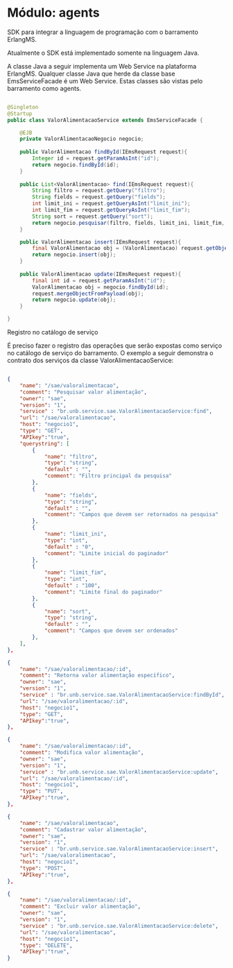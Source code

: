 # Módulo: agents

SDK para integrar a linguagem de programação com o barramento ErlangMS.

Atualmente o SDK está implementado somente na linguagem Java.

A classe Java a seguir implementa um Web Service na plataforma ErlangMS. Qualquer classe Java que herde da classe base EmsServiceFacade é um Web Service. Estas classes são vistas pelo barramento como agents.



```java

@Singleton
@Startup
public class ValorAlimentacaoService extends EmsServiceFacade {

	@EJB
	private ValorAlimentacaoNegocio negocio;
	
	public ValorAlimentacao findById(IEmsRequest request){
		Integer id = request.getParamAsInt("id");
		return negocio.findById(id);
	}
	
	public List<ValorAlimentacao> find(IEmsRequest request){
		String filtro = request.getQuery("filtro");
		String fields = request.getQuery("fields");
		int limit_ini = request.getQueryAsInt("limit_ini");
		int limit_fim = request.getQueryAsInt("limit_fim");
		String sort = request.getQuery("sort");
		return negocio.pesquisar(filtro, fields, limit_ini, limit_fim, sort);
	}

	public ValorAlimentacao insert(IEmsRequest request){
		final ValorAlimentacao obj = (ValorAlimentacao) request.getObject(ValorAlimentacao.class);
		return negocio.insert(obj);
	}
	
	public ValorAlimentacao update(IEmsRequest request){
		final int id = request.getParamAsInt("id");
		ValorAlimentacao obj = negocio.findById(id);
		request.mergeObjectFromPayload(obj);
		return negocio.update(obj);
	}

}

```

Registro no catálogo de serviço

É preciso fazer o registro das operações que serão expostas como serviço no catálogo de serviço do barramento. O exemplo a seguir demonstra o contrato dos serviços da classe ValorAlimentacaoService:


```json

{
    "name": "/sae/valoralimentacao",
	"comment": "Pesquisar valor alimentação",
	"owner": "sae",
	"version": "1",
	"service" : "br.unb.service.sae.ValorAlimentacaoService:find",
	"url": "/sae/valoralimentacao",
	"host": "negocio1",
	"type": "GET",
	"APIkey":"true",
	"querystring": [
		{
			"name": "filtro",
			"type": "string",
			"default" : "",
			"comment": "Filtro principal da pesquisa"
		},
		{
			"name": "fields",
			"type": "string",
			"default" : "",
			"comment": "Campos que devem ser retornados na pesquisa"
		},
		{
			"name": "limit_ini",
			"type": "int",
			"default" : "0",
			"comment": "Limite inicial do paginador"
		},
		{
			"name": "limit_fim",
			"type": "int",
			"default" : "100",
			"comment": "Limite final do paginador"
		},
		{
			"name": "sort",
			"type": "string",
			"default" : "",
			"comment": "Campos que devem ser ordenados"
		},
	],
},

{
    "name": "/sae/valoralimentacao/:id",
	"comment": "Retorna valor alimentação específico",
	"owner": "sae",
	"version": "1",
	"service" : "br.unb.service.sae.ValorAlimentacaoService:findById",
	"url": "/sae/valoralimentacao/:id",
	"host": "negocio1",
	"type": "GET",
	"APIkey":"true",
},

{
    "name": "/sae/valoralimentacao/:id",
	"comment": "Modifica valor alimentação",
	"owner": "sae",
	"version": "1",
	"service" : "br.unb.service.sae.ValorAlimentacaoService:update",
	"url": "/sae/valoralimentacao/:id",
	"host": "negocio1",
	"type": "PUT",
	"APIkey":"true",
},

{
    "name": "/sae/valoralimentacao",
	"comment": "Cadastrar valor alimentação",
	"owner": "sae",
	"version": "1",
	"service" : "br.unb.service.sae.ValorAlimentacaoService:insert",
	"url": "/sae/valoralimentacao",
	"host": "negocio1",
	"type": "POST",
	"APIkey":"true",
},

{
    "name": "/sae/valoralimentacao/:id",
	"comment": "Excluir valor alimentação",
	"owner": "sae",
	"version": "1",
	"service" : "br.unb.service.sae.ValorAlimentacaoService:delete",
	"url": "/sae/valoralimentacao",
	"host": "negocio1",
	"type": "DELETE",
	"APIkey":"true",
}


```



